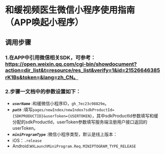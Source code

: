 # 和缓视频医生微信小程序使用指南（APP唤起小程序）

## 调用步骤

### 1.在APP中引用微信相关SDK，可参考：https://open.weixin.qq.com/cgi-bin/showdocument?action=dir_list&t=resource/res_list&verify=1&id=21526646385rK1Bs&token=&lang=zh_CN。

### 2.步骤一文档中的参数设置如下：
 - ***`userName`*** :和缓微信小程序ID，`gh_7ec23c98829e`。
 - ***`path`*** :填写`pages/newIndex/newIndex?sdkProductId={SDKPRODUCTID}&userToken={USERTOKEN}`，其中sdkProductId参数填写和缓分配的sdkProductId，userToken参数填写服务端注册用户接口返回的userToken。
 - ***`miniProgramType`*** :微信小程序类型，默认是线上版本：
  - iOS：`.release`
  - Android:`WXLaunchMiniProgram.Req.MINIPTOGRAM_TYPE_RELEASE`

  
